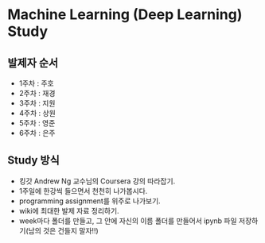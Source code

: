 # Machine Learning (Deep Learning) Study

## 발제자 순서

+ 1주차 : 주호
+ 2주차 : 재경
+ 3주차 : 지원
+ 4주차 : 상원
+ 5주차 : 영준
+ 6주차 : 은주

## Study 방식

+ 킹갓 Andrew Ng 교수님의 Coursera 강의 따라잡기.
+ 1주일에 한강씩 들으면서 천천히 나가봅시다.
+ programming assignment를 위주로 나가보기. 
+ wiki에 최대한 발제 자료 정리하기.
+ week마다 폴더를 만들고, 그 안에 자신의 이름 폴더를 만들어서 ipynb 파일 저장하기(남의 것은 건들지 말자!!)